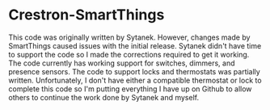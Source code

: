 # Crestron-SmartThings
This code was originally written by Sytanek.  However, changes made by SmartThings caused issues with the initial release.
Sytanek didn't have time to support the code so I made the corrections required to get it working.  The code currently has
working support for switches, dimmers, and presence sensors.  The code to support locks and thermostats was partially written.  Unfortunately, I don't have either a compatible thermostat or lock to complete this code so I'm putting everything I have up on Github to allow others to continue the work done by Sytanek and myself.  
